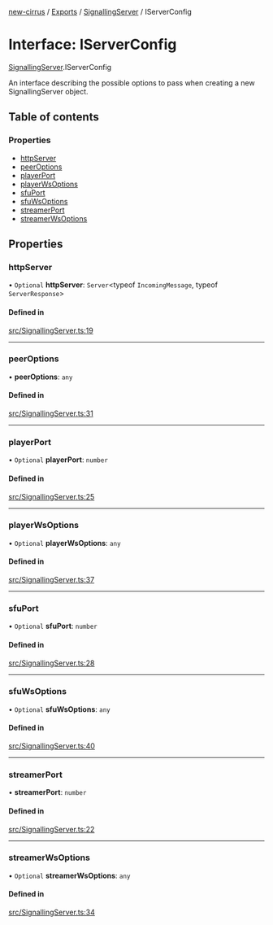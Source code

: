 [new-cirrus](../README.md) / [Exports](../modules.md) / [SignallingServer](../modules/SignallingServer.md) / IServerConfig

# Interface: IServerConfig

[SignallingServer](../modules/SignallingServer.md).IServerConfig

An interface describing the possible options to pass when creating
a new SignallingServer object.

## Table of contents

### Properties

- [httpServer](SignallingServer.IServerConfig.md#httpserver)
- [peerOptions](SignallingServer.IServerConfig.md#peeroptions)
- [playerPort](SignallingServer.IServerConfig.md#playerport)
- [playerWsOptions](SignallingServer.IServerConfig.md#playerwsoptions)
- [sfuPort](SignallingServer.IServerConfig.md#sfuport)
- [sfuWsOptions](SignallingServer.IServerConfig.md#sfuwsoptions)
- [streamerPort](SignallingServer.IServerConfig.md#streamerport)
- [streamerWsOptions](SignallingServer.IServerConfig.md#streamerwsoptions)

## Properties

### httpServer

• `Optional` **httpServer**: `Server`\<typeof `IncomingMessage`, typeof `ServerResponse`\>

#### Defined in

[src/SignallingServer.ts:19](https://github.com/mcottontensor/PixelStreamingInfrastructure/blob/12733bc/new_cirrus/src/SignallingServer.ts#L19)

___

### peerOptions

• **peerOptions**: `any`

#### Defined in

[src/SignallingServer.ts:31](https://github.com/mcottontensor/PixelStreamingInfrastructure/blob/12733bc/new_cirrus/src/SignallingServer.ts#L31)

___

### playerPort

• `Optional` **playerPort**: `number`

#### Defined in

[src/SignallingServer.ts:25](https://github.com/mcottontensor/PixelStreamingInfrastructure/blob/12733bc/new_cirrus/src/SignallingServer.ts#L25)

___

### playerWsOptions

• `Optional` **playerWsOptions**: `any`

#### Defined in

[src/SignallingServer.ts:37](https://github.com/mcottontensor/PixelStreamingInfrastructure/blob/12733bc/new_cirrus/src/SignallingServer.ts#L37)

___

### sfuPort

• `Optional` **sfuPort**: `number`

#### Defined in

[src/SignallingServer.ts:28](https://github.com/mcottontensor/PixelStreamingInfrastructure/blob/12733bc/new_cirrus/src/SignallingServer.ts#L28)

___

### sfuWsOptions

• `Optional` **sfuWsOptions**: `any`

#### Defined in

[src/SignallingServer.ts:40](https://github.com/mcottontensor/PixelStreamingInfrastructure/blob/12733bc/new_cirrus/src/SignallingServer.ts#L40)

___

### streamerPort

• **streamerPort**: `number`

#### Defined in

[src/SignallingServer.ts:22](https://github.com/mcottontensor/PixelStreamingInfrastructure/blob/12733bc/new_cirrus/src/SignallingServer.ts#L22)

___

### streamerWsOptions

• `Optional` **streamerWsOptions**: `any`

#### Defined in

[src/SignallingServer.ts:34](https://github.com/mcottontensor/PixelStreamingInfrastructure/blob/12733bc/new_cirrus/src/SignallingServer.ts#L34)
